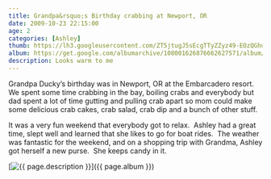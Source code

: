 ```yaml
---
title: Grandpa&rsquo;s Birthday crabbing at Newport, OR
date: 2009-10-23 22:15:00
age: 2
categories: [Ashley]
thumb: https://lh3.googleusercontent.com/ZT5jtugJ5sEcgTTyZZyz49-EOzQGhuD58mA4pKZ4C-Hu13T4uWwMG6W9-BtXdQn10j0NVhmP30GlFlJPZ9k=w293-h220
album: https://get.google.com/albumarchive/108001626876662627571/album/AF1QipOBc493ZD9Mc_68XD9MptOMEFM0EfPRUq46-V5T?authKey=CPzcwoieq5H0Kg
description: Looks warm to me
---
```

Grandpa Ducky’s birthday was in Newport, OR at the Embarcadero resort.  We spent some time crabbing in the bay, boiling crabs and everybody but dad spent a lot of time gutting and pulling crab apart so mom could make some delicious crab cakes, crab salad, crab dip and a bunch of other stuff.

It was a very fun weekend that everybody got to relax.  Ashley had a great time, slept well and learned that she likes to go for boat rides.  The weather was fantastic for the weekend, and on a shopping trip with Grandma, Ashley got herself a new purse.  She keeps candy in it.

[<img src="{{ page.thumb }}" alt="{{ page.description }}" class="wyseguys-album"/>]({{ page.album }})